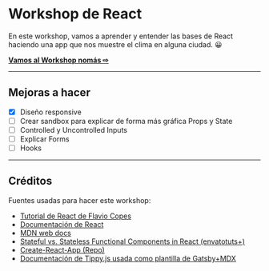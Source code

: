 # Workshop de React

En este workshop, vamos a aprender y entender las bases de React haciendo una app que nos muestre el clima en alguna ciudad. 😀

[**Vamos al Workshop nomás ⇨**](https://agustinmulet-react.netlify.app/)

---

## Mejoras a hacer

- [x] Diseño responsive
- [ ] Crear sandbox para explicar de forma más gráfica Props y State
- [ ] Controlled y Uncontrolled Inputs
- [ ] Explicar Forms
- [ ] Hooks

---

## Créditos

Fuentes usadas para hacer este workshop:

- [Tutorial de React de Flavio Copes](https://flaviocopes.com/react/)
- [Documentación de React](https://reactjs.org/docs/getting-started.html)
- [MDN web docs](https://developer.mozilla.org/es/docs/Web)
- [Stateful vs. Stateless Functional Components in React (envatotuts+)](https://code.tutsplus.com/tutorials/stateful-vs-stateless-functional-components-in-react--cms-29541)
- [Create-React-App (Repo)](https://github.com/facebook/create-react-app)
- [Documentación de Tippy.js usada como plantilla de Gatsby+MDX](https://github.com/atomiks/tippyjs/tree/master/website)